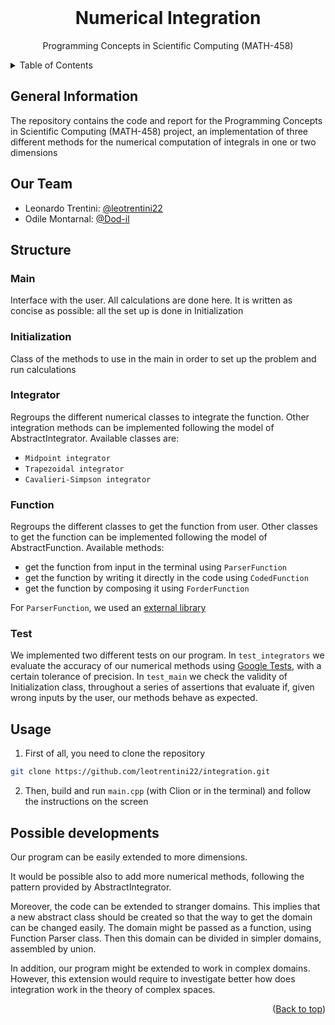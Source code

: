 <div id="top"></div>

<br />
<div align="center">
<h1 align="center">Numerical Integration</h1>
  <p align="center">
    Programming Concepts in Scientific Computing (MATH-458)
  </p>
</div>

<details>
  <summary>Table of Contents</summary>
  <ol>
    <li><a href="#General-Information">General Information</a></li>
    <li><a href="#Our-Team">Our Team</a></li>
    <li><a href="#Structure">Structure</a></li>
    <li><a href="#Usage">Usage</a></li>
  </ol>
</details>

## General Information

The repository contains the code and report for the Programming Concepts in Scientific Computing (MATH-458) project, an implementation of three different methods for the numerical computation of integrals in one or two dimensions

## Our Team

- Leonardo Trentini: [@leotrentini22](https://github.com/leotrentini22)
- Odile Montarnal: [@Dod-il](https://github.com/Dod-il)

## Structure

### Main
Interface with the user. All calculations are done here. It is written as concise as possible: all the set up is done in Initialization

### Initialization
Class of the methods to use in the main in order to set up the problem and run calculations

### Integrator
Regroups the different numerical classes to integrate the function. Other integration methods can be implemented following the model of AbstractIntegrator.
Available classes are:
- `Midpoint integrator`
- `Trapezoidal integrator`
- `Cavalieri-Simpson integrator`

### Function
Regroups the different classes to get the function from user. Other classes to get the function can be implemented following the model of AbstractFunction.
Available methods:
- get the function from input in the terminal using `ParserFunction`
- get the function by writing it directly in the code using `CodedFunction`
- get the function by composing it using `ForderFunction`

For `ParserFunction`, we used an [external library](http://warp.povusers.org/FunctionParser/)

### Test
We implemented two different tests on our program. 
In `test_integrators` we evaluate the accuracy of our numerical methods using [Google Tests](http://google.github.io/googletest/), with a certain tolerance of precision.
In `test_main` we check the validity of Initialization class, throughout a series of assertions that evaluate if, given wrong inputs by the user, our methods behave as expected.

## Usage
1. First of all, you need to clone the repository
```Bash
git clone https://github.com/leotrentini22/integration.git
```
2. Then, build and run `main.cpp` (with Clion or in the terminal) and follow the instructions on the screen

## Possible developments
Our program can be easily extended to more dimensions.

It would be possible also to add more numerical methods, following the pattern provided by AbstractIntegrator.

Moreover, the code can be extended to stranger domains. This implies that a new abstract class should be created so that the way to get the domain can be changed easily. The domain might be passed as a function, using Function Parser class. Then this domain can be divided in simpler domains, assembled by union.

In addition, our program might be extended to work in complex domains. However, this extension would require to investigate better how does integration work in the theory of complex spaces. 

<p align="right">(<a href="#top">Back to top</a>)</p>
